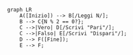 <div class="flex flex-col flex-grow justify-center">

```mermaid
graph LR
    A([Inizio]) --> B[/Leggi N/];
    B --> C{N % 2 == 0?};
    C -->|Vero| D[/Scrivi "Pari"/];
    C -->|Falso| E[/Scrivi "Dispari"/];
    D --> F([Fine]);
    E --> F;
```

</div>

